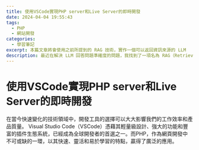 ```yaml
---
title: 使用VSCode實現PHP server和Live Server的即時開發
date: 2024-04-04 19:55:43
tags:
  - PHP
  - 網站開發
categories:
  - 學習筆記
excerpt: 本篇文章將會使用之前所提到的 RAG 技術，實作一個可以返回資訊來源的 LLM
description: 最近在解決 LLM 回答問題準確度的問題，我找到了一項名為 RAG（Retrieval-Augmented Generation）的技術，這是一種旨在提升大型語言模型回答品質的方法。 RAG 通過先行檢索相關資料，然後基於這些資料生成回答，這種方式不僅可以增強了模型的回答能力，還提供了一種機制來追溯資訊源頭。
---
```


# 使用VSCode實現PHP server和Live Server的即時開發

在當今快速變化的技術領域中，開發工具的選擇可以大大影響我們的工作效率和產品質量。 Visual Studio Code（VSCode）憑藉其輕量級設計、強大的功能和豐富的插件生態系統，已經成為全球開發者的首選之一。而PHP，作為網頁開發中不可或缺的一環，以其快速、靈活和易於學習的特點，贏得了廣泛的應用。